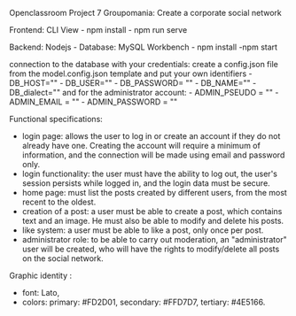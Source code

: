 Openclassroom Project 7 Groupomania: Create a corporate social network

Frontend: CLI View - npm install - npm run serve

Backend: Nodejs - Database: MySQL Workbench - npm install
-npm start

connection to the database with your credentials:
create a config.json file from the model.config.json template and put your own identifiers - DB_HOST="" - DB_USER="" - DB_PASSWORD= "" - DB_NAME="" - DB_dialect=""
and for the administrator account: - ADMIN_PSEUDO = "" - ADMIN_EMAIL = "" - ADMIN_PASSWORD = ""

Functional specifications:

- login page: allows the user to log in or create an account if they do not already have one. Creating the account will require a minimum of information, and the connection will be made using email and password only.
- login functionality: the user must have the ability to log out, the user's session persists while logged in, and the login data must be secure.
- home page: must list the posts created by different users, from the most recent to the oldest.
- creation of a post: a user must be able to create a post, which contains text and an image. He must also be able to modify and delete his posts.
- like system: a user must be able to like a post, only once per post.
- administrator role: to be able to carry out moderation, an "administrator" user will be created, who will have the rights to modify/delete all posts on the social network.

Graphic identity :

- font: Lato,
- colors:
  primary: #FD2D01,
  secondary: #FFD7D7,
  tertiary: #4E5166.
